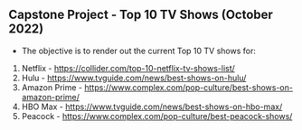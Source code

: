 ## Capstone Project - Top 10 TV Shows (October 2022)

- The objective is to render out the current Top 10 TV shows for:
1. Netflix - https://collider.com/top-10-netflix-tv-shows-list/
2. Hulu - https://www.tvguide.com/news/best-shows-on-hulu/
3. Amazon Prime - https://www.complex.com/pop-culture/best-shows-on-amazon-prime/
4. HBO Max - https://www.tvguide.com/news/best-shows-on-hbo-max/
5. Peacock - https://www.complex.com/pop-culture/best-peacock-shows/
